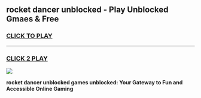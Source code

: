 
## rocket dancer unblocked - Play Unblocked Gmaes & Free
<h3>
<a href="https://news.freeplayer.one?title=rocket_dancer_unblocked&ref=16F">CLICK TO PLAY</a></h3>
<hr>

<h3>
<a href="https://news.freeplayer.one?title=rocket_dancer_unblocked&ref=16F">CLICK 2 PLAY</a>
  
</h3>

<a href="https://news.freeplayer.one?title=rocket_dancer_unblocked&ref=16F/"><img src="https://clearcache.store/games.png"></a>


**rocket dancer unblocked games unblocked: Your Gateway to Fun and Accessible Online Gaming**
